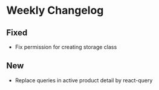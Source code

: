 # Weekly Changelog
## Fixed
- Fix permission for creating storage class

## New
- Replace queries in active product detail by react-query
